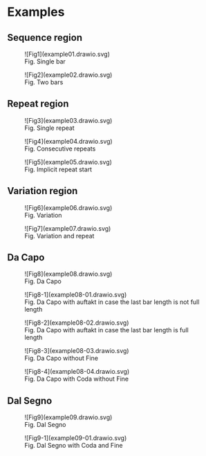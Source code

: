 # Examples

## Sequence region

<figure markdown>
  ![Fig1](example01.drawio.svg)
  <figcaption>Fig. Single bar</figcaption>
</figure>

<figure markdown>
  ![Fig2](example02.drawio.svg)
  <figcaption>Fig. Two bars</figcaption>
</figure>

## Repeat region

<figure markdown>
  ![Fig3](example03.drawio.svg)
  <figcaption>Fig. Single repeat</figcaption>
</figure>

<figure markdown>
  ![Fig4](example04.drawio.svg)
  <figcaption>Fig. Consecutive repeats</figcaption>
</figure>

<figure markdown>
  ![Fig5](example05.drawio.svg)
  <figcaption>Fig. Implicit repeat start</figcaption>
</figure>

## Variation region

<figure markdown>
  ![Fig6](example06.drawio.svg)
  <figcaption>Fig. Variation</figcaption>
</figure>

<figure markdown>
  ![Fig7](example07.drawio.svg)
  <figcaption>Fig. Variation and repeat</figcaption>
</figure>

## Da Capo

<figure markdown>
  ![Fig8](example08.drawio.svg)
  <figcaption>Fig. Da Capo</figcaption>
</figure>

<figure markdown>
  ![Fig8-1](example08-01.drawio.svg)
  <figcaption>Fig. Da Capo with auftakt in case the last bar length is not full length</figcaption>
</figure>

<figure markdown>
  ![Fig8-2](example08-02.drawio.svg)
  <figcaption>Fig. Da Capo with auftakt in case the last bar length is full length</figcaption>
</figure>

<figure markdown>
  ![Fig8-3](example08-03.drawio.svg)
  <figcaption>Fig. Da Capo without Fine</figcaption>
</figure>

<figure markdown>
  ![Fig8-4](example08-04.drawio.svg)
  <figcaption>Fig. Da Capo with Coda without Fine</figcaption>
</figure>

## Dal Segno

<figure markdown>
  ![Fig9](example09.drawio.svg)
  <figcaption>Fig. Dal Segno</figcaption>
</figure>

<figure markdown>
  ![Fig9-1](example09-01.drawio.svg)
  <figcaption>Fig. Dal Segno with Coda and Fine</figcaption>
</figure>
